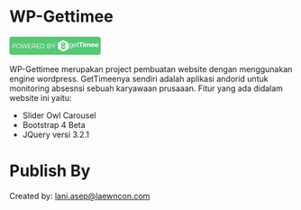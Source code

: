 # WP-Gettimee

[![N|Solid](https://raw.githubusercontent.com/ekuiva/wp-gettimee/master/assets/images/logo-powerby.png)](https://nodesource.com/products/nsolid)

WP-Gettimee merupakan project pembuatan website dengan menggunakan engine wordpress. GetTimeenya sendiri adalah aplikasi andorid untuk monitoring absesnsi sebuah karyawaan prusaaan. Fitur yang ada didalam website ini yaitu:

  - Slider Owl Carousel
  - Bootstrap 4 Beta
  - JQuery versi 3.2.1

# Publish By
Created by: lani.asep@laewncon.com
